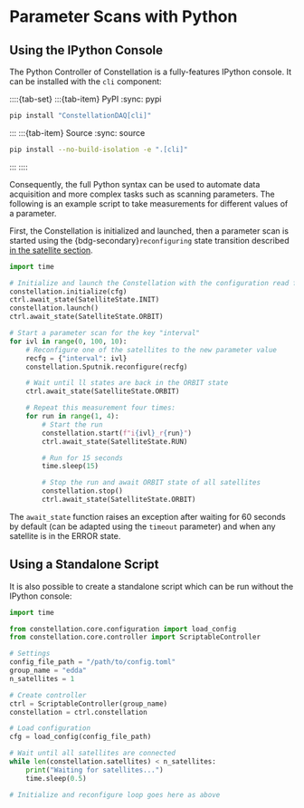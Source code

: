 # Parameter Scans with Python

## Using the IPython Console

The Python Controller of Constellation is a fully-features IPython console. It can be installed with the `cli` component:

::::{tab-set}
:::{tab-item} PyPI
:sync: pypi

```sh
pip install "ConstellationDAQ[cli]"
```

:::
:::{tab-item} Source
:sync: source

```sh
pip install --no-build-isolation -e ".[cli]"
```

:::
::::

Consequently, the full Python syntax can be used to automate data acquisition and more complex tasks such as scanning parameters.
The following is an example script to take measurements for different values of a parameter.

First, the Constellation is initialized and launched, then a parameter scan is started using the
{bdg-secondary}`reconfiguring` state transition described
[in the satellite section](../concepts/satellite.md#changing-states---transitions).

```python
import time

# Initialize and launch the Constellation with the configuration read from a file
constellation.initialize(cfg)
ctrl.await_state(SatelliteState.INIT)
constellation.launch()
ctrl.await_state(SatelliteState.ORBIT)

# Start a parameter scan for the key "interval"
for ivl in range(0, 100, 10):
    # Reconfigure one of the satellites to the new parameter value
    recfg = {"interval": ivl}
    constellation.Sputnik.reconfigure(recfg)

    # Wait until ll states are back in the ORBIT state
    ctrl.await_state(SatelliteState.ORBIT)

    # Repeat this measurement four times:
    for run in range(1, 4):
        # Start the run
        constellation.start(f"i{ivl}_r{run}")
        ctrl.await_state(SatelliteState.RUN)

        # Run for 15 seconds
        time.sleep(15)

        # Stop the run and await ORBIT state of all satellites
        constellation.stop()
        ctrl.await_state(SatelliteState.ORBIT)
```

The `await_state` function raises an exception after waiting for  60 seconds by default (can be adapted using the `timeout`
parameter) and when any satellite is in the ERROR state.

## Using a Standalone Script

It is also possible to create a standalone script which can be run without the IPython console:

```python
import time

from constellation.core.configuration import load_config
from constellation.core.controller import ScriptableController

# Settings
config_file_path = "/path/to/config.toml"
group_name = "edda"
n_satellites = 1

# Create controller
ctrl = ScriptableController(group_name)
constellation = ctrl.constellation

# Load configuration
cfg = load_config(config_file_path)

# Wait until all satellites are connected
while len(constellation.satellites) < n_satellites:
    print("Waiting for satellites...")
    time.sleep(0.5)

# Initialize and reconfigure loop goes here as above
```
